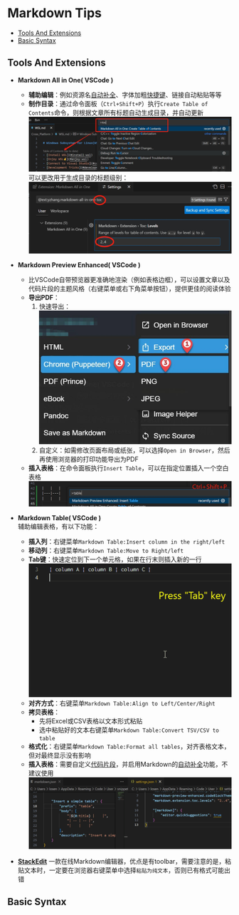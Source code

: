 # Markdown Tips

- [Tools And Extensions](#tools-and-extensions)
- [Basic Syntax](#basic-syntax)



## Tools And Extensions

- **Markdown All in One( VSCode )**
  - **辅助编辑**：例如资源名[自动补全](https://marketplace.visualstudio.com/items?itemName=yzhang.markdown-all-in-one#auto-completions)、字体加粗[快捷键](https://marketplace.visualstudio.com/items?itemName=yzhang.markdown-all-in-one#keyboard-shortcuts-1)、链接自动粘贴等等
  - **制作目录**：通过命令面板（`Ctrl+Shift+P`）执行`Create Table of Contents`命令，则根据文章所有标题自动生成目录，并自动更新
  ![](./img/MD_CreateTOC.png)
  可以更改用于生成目录的标题级别：
  ![](./img/MD_TOCLevels.png)

- **Markdown Preview Enhanced( VSCode )**
  - 比VSCode自带预览器更准确地渲染（例如表格边框），可以设置文章以及代码片段的主题风格（右键菜单或右下角菜单按钮），提供更佳的阅读体验
  - **导出PDF**：
    1. 快速导出：  
    ![](./img/MD_ExportPDF.png)
    2. 自定义：如需修改页面布局或纸张，可以选择`Open in Browser`，然后再使用浏览器的打印功能导出为PDF
  - **插入表格**：在命令面板执行`Insert Table`，可以在指定位置插入一个空白表格  
  ![](./img/MD_InsertTable.png)

- **Markdown Table( VSCode )**  
  辅助编辑表格，有以下功能：
  - **插入列**：右键菜单`Markdown Table:Insert column in the right/left`
  - **移动列**：右键菜单`Markdown Table:Move to Right/left`
  - **Tab键**：快速定位到下一个单元格，如果在行末则插入新的一行  
  ![](./img/MD_TableTab.gif)
  - **对齐方式**：右键菜单`Markdown Table:Align to Left/Center/Right`
  - **拷贝表格**：
    - 先将Excel或CSV表格以文本形式粘贴
    - 选中粘贴好的文本右键菜单`Markdown Table:Convert TSV/CSV to table`
  - **格式化**：右键菜单`Markdown Table:Format all tables`，对齐表格文本，但对最终显示没有影响
  - **插入表格**：需要自定义[代码片段](https://marketplace.visualstudio.com/items?itemName=TakumiI.markdowntable#add-a-snippet-to-create-a-simple-table)，并启用Markdown的[自动补全](https://marketplace.visualstudio.com/items?itemName=TakumiI.markdowntable#enable-snippets-suggestion)功能，不建议使用
  ![](./img/MD_TableSnippet.png)

- **[StackEdit](https://stackedit.io/app#)**
  一款在线Markdown编辑器，优点是有toolbar，需要注意的是，粘贴文本时，一定要在浏览器右键菜单中选择`粘贴为纯文本`，否则已有格式可能出错


## Basic Syntax
